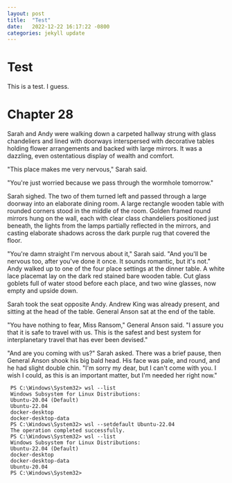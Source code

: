 ```yaml
---
layout: post
title:  "Test"
date:   2022-12-22 16:17:22 -0800
categories: jekyll update
---
```


# Test

This is a test. I guess.

# Chapter 28

Sarah and Andy were walking down a carpeted hallway strung with glass chandeliers and lined with doorways interspersed with decorative tables holding flower arrangements and backed with large mirrors. It was a dazzling, even ostentatious display of wealth and comfort.

"This place makes me very nervous," Sarah said.

"You're just worried because we pass through the wormhole tomorrow."

Sarah sighed. The two of them turned left and passed through a large doorway into an elaborate dining room. A large rectangle wooden table with rounded corners stood in the middle of the room. Golden framed round mirrors hung on the wall, each with clear class chandeliers positioned just beneath, the lights from the lamps partially reflected in the mirrors, and casting elaborate shadows across the dark purple rug that covered the floor.

"You're damn straight I'm nervous about it," Sarah said. "And you'll be nervous too, after you've done it once. It sounds romantic, but it's not."
Andy walked up to one of the four place settings at the dinner table. A white lace placemat lay on the dark red stained bare wooden table. Cut glass goblets full of water stood before each place, and two wine glasses, now empty and upside down.

Sarah took the seat opposite Andy. Andrew King was already present, and sitting at the head of the table. General Anson sat at the end of the table.

"You have nothing to fear, Miss Ransom," General Anson said. "I assure you that it is safe to travel with us. This is the safest and best system for interplanetary travel that has ever been devised."

"And are you coming with us?" Sarah asked.
There was a brief pause, then General Anson shook his big bald head. His face was pale, and round, and he had slight double chin. "I'm sorry my dear, but I can't come with you. I wish I could, as this is an important matter, but I'm needed her right now."

```
 PS C:\Windows\System32> wsl --list
 Windows Subsystem for Linux Distributions:
 Ubuntu-20.04 (Default)
 Ubuntu-22.04
 docker-desktop
 docker-desktop-data
 PS C:\Windows\System32> wsl --setdefault Ubuntu-22.04
 The operation completed successfully.
 PS C:\Windows\System32> wsl --list
 Windows Subsystem for Linux Distributions:
 Ubuntu-22.04 (Default)
 docker-desktop
 docker-desktop-data
 Ubuntu-20.04
 PS C:\Windows\System32>
 ```
